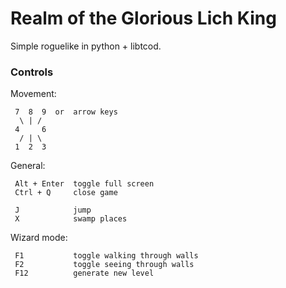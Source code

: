 # Realm of the Glorious Lich King

Simple roguelike in python + libtcod.



### Controls

Movement:

```
 7  8  9  or  arrow keys
  \ | /
 4     6
  / | \
 1  2  3
```

General:

```
 Alt + Enter  toggle full screen
 Ctrl + Q     close game

 J            jump
 X            swamp places
```

Wizard mode:

```
 F1           toggle walking through walls
 F2           toggle seeing through walls
 F12          generate new level
```
